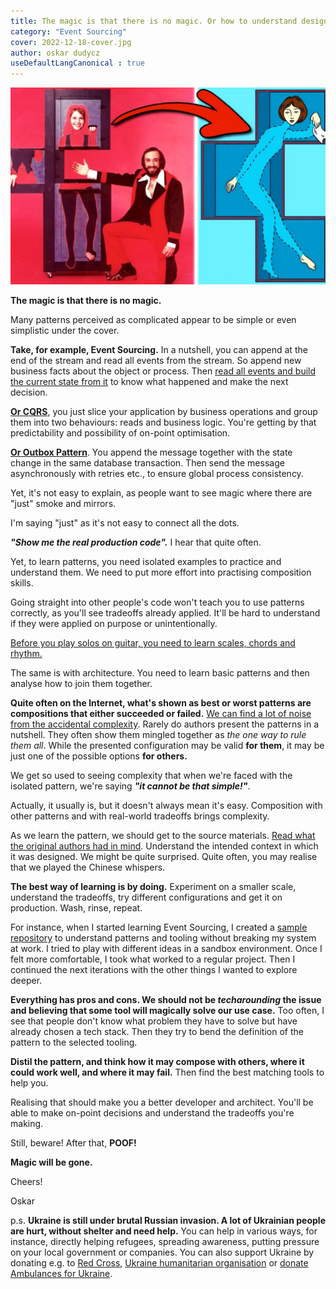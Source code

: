 ```yaml
---
title: The magic is that there is no magic. Or how to understand design patterns.
category: "Event Sourcing"
cover: 2022-12-18-cover.jpg
author: oskar dudycz
useDefaultLangCanonical : true
---
```


![cover](2022-12-18-cover.jpg)

**The magic is that there is no magic.**

Many patterns perceived as complicated appear to be simple or even simplistic under the cover.

**Take, for example, Event Sourcing.** In a nutshell, you can append at the end of the stream and read all events from the stream. So append new business facts about the object or process. Then [read all events and build the current state from it](/pl/how_to_get_the_current_entity_state_in_event_sourcing/) to know what happened and make the next decision.

**[Or CQRS](/pl/cqrs_facts_and_myths_explained/)**, you just slice your application by business operations and group them into two behaviours: reads and business logic. You're getting by that predictability and possibility of on-point optimisation.

**[Or Outbox Pattern](/pl/outbox_inbox_patterns_and_delivery_guarantees_explained/)**. You append the message together with the state change in the same database transaction. Then send the message asynchronously with retries etc., to ensure global process consistency.

Yet, it's not easy to explain, as people want to see magic where there are "just" smoke and mirrors.

I'm saying "just" as it's not easy to connect all the dots. 

**_"Show me the real production code"._** I hear that quite often. 

Yet, to learn patterns, you need isolated examples to practice and understand them. We need to put more effort into practising composition skills. 

Going straight into other people's code won't teach you to use patterns correctly, as you'll see tradeoffs already applied. It'll be hard to understand if they were applied on purpose or unintentionally.

[Before you play solos on guitar, you need to learn scales, chords and rhythm.](/pl/how_playing_on_guitar_helps_in_being_better_developer/)

The same is with architecture. You need to learn basic patterns and then analyse how to join them together.

**Quite often on the Internet, what's shown as best or worst patterns are compositions that either succeeded or failed.** [We can find a lot of noise from the accidental complexity](/pl/event_streaming_is_not_event_sourcing/). Rarely do authors present the patterns in a nutshell. They often show them mingled together as _the one way to rule them all_. While the presented configuration may be valid **for them**, it may be just one of the possible options **for others.**

We get so used to seeing complexity that when we're faced with the isolated pattern, we're saying **_"it cannot be that simple!"_**. 

Actually, it usually is, but it doesn't always mean it's easy. Composition with other patterns and with real-world tradeoffs brings complexity.

As we learn the pattern, we should get to the source materials. [Read what the original authors had in mind](/pl/what_does_a_construction_failure_have_to_do_with_our_authorities/). Understand the intended context in which it was designed. We might be quite surprised. Quite often, you may realise that we played the Chinese whispers.

**The best way of learning is by doing.** Experiment on a smaller scale, understand the tradeoffs, try different configurations and get it on production. Wash, rinse, repeat.

For instance, when I started learning Event Sourcing, I created a [sample repository](https://github.com/oskardudycz/EventSourcing.NetCore) to understand patterns and tooling without breaking my system at work. I tried to play with different ideas in a sandbox environment. Once I felt more comfortable, I took what worked to a regular project. Then I continued the next iterations with the other things I wanted to explore deeper.

**Everything has pros and cons. We should not be _techarounding_ the issue and believing that some tool will magically solve our use case.** Too often, I see that people don't know what problem they have to solve but have already chosen a tech stack. Then they try to bend the definition of the pattern to the selected tooling.

**Distil the pattern, and think how it may compose with others, where it could work well, and where it may fail.** Then find the best matching tools to help you.

Realising that should make you a better developer and architect. You'll be able to make on-point decisions and understand the tradeoffs you're making. 

Still, beware! After that, **POOF!**

**Magic will be gone.**

Cheers!

Oskar

p.s. **Ukraine is still under brutal Russian invasion. A lot of Ukrainian people are hurt, without shelter and need help.** You can help in various ways, for instance, directly helping refugees, spreading awareness, putting pressure on your local government or companies. You can also support Ukraine by donating e.g. to [Red Cross](https://www.icrc.org/pl/donate/ukraine), [Ukraine humanitarian organisation](https://savelife.in.ua/pl/donate/) or [donate Ambulances for Ukraine](https://www.gofundme.com/f/help-to-save-the-lives-of-civilians-in-a-war-zone).
